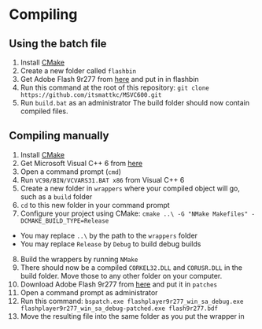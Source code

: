  # Compiling
 
 ## Using the batch file
 1. Install [CMake](https://cmake.org/)
 1. Create a new folder called `flashbin`
 1. Get Adobe Flash 9r277 from [here](https://archive.org/download/flashplayerarchive/get/flashplayer/installers/archive/fp9_debug_archive.zip) and put in in flashbin
 1. Run this command at the root of this repository: `git clone https://github.com/itsmattkc/MSVC600.git`
 1. Run `build.bat` as an administrator
 The build folder should now contain compiled files.
 
 ## Compiling manually
 1. Install [CMake](https://cmake.org/)
 2. Get Microsoft Visual C++ 6 from [here](https://github.com/itsmattkc/MSVC600)
 3. Open a command prompt (`cmd`)
 4. Run `VC98/BIN/VCVARS31.BAT x86` from Visual C++ 6
 5. Create a new folder in `wrappers` where your compiled object will go, such as a `build` folder
 6. `cd` to this new folder in your command prompt
 7. Configure your project using CMake:
  `cmake ..\ -G "NMake Makefiles" -DCMAKE_BUILD_TYPE=Release`
  - You may replace `..\` by the path to the `wrappers` folder
  - You may replace `Release` by `Debug` to build debug builds
8. Build the wrappers by running `NMake`
9. There should now be a compiled `CORKEL32.DLL` and `CORUSR.DLL` in the build folder. Move those to any other folder on your computer.
10. Download Adobe Flash 9r277 from [here](https://archive.org/download/flashplayerarchive/get/flashplayer/installers/archive/fp9_debug_archive.zip) and put it in `patches`
11. Open a command prompt as administrator
12. Run this command:
  `bspatch.exe flashplayer9r277_win_sa_debug.exe flashplayer9r277_win_sa_debug-patched.exe flash9r277.bdf`
13. Move the resulting file into the same folder as you put the wrapper in
